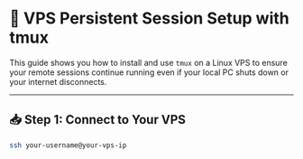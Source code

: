 # 🧰 VPS Persistent Session Setup with tmux

This guide shows you how to install and use `tmux` on a Linux VPS to ensure your remote sessions continue running even if your local PC shuts down or your internet disconnects.

---

## 📥 Step 1: Connect to Your VPS

```bash
ssh your-username@your-vps-ip
